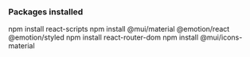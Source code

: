 ### Packages installed
npm install react-scripts
npm install @mui/material @emotion/react @emotion/styled
npm install react-router-dom
npm install @mui/icons-material